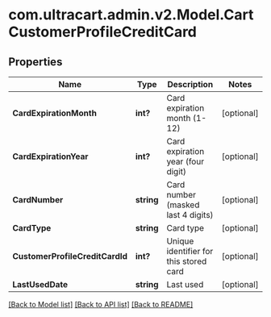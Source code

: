 # com.ultracart.admin.v2.Model.CartCustomerProfileCreditCard
## Properties

Name | Type | Description | Notes
------------ | ------------- | ------------- | -------------
**CardExpirationMonth** | **int?** | Card expiration month (1-12) | [optional] 
**CardExpirationYear** | **int?** | Card expiration year (four digit) | [optional] 
**CardNumber** | **string** | Card number (masked last 4 digits) | [optional] 
**CardType** | **string** | Card type | [optional] 
**CustomerProfileCreditCardId** | **int?** | Unique identifier for this stored card | [optional] 
**LastUsedDate** | **string** | Last used | [optional] 

[[Back to Model list]](../README.md#documentation-for-models) [[Back to API list]](../README.md#documentation-for-api-endpoints) [[Back to README]](../README.md)


